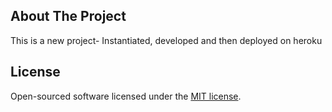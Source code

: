 ## About The Project

This is a new project- Instantiated, developed and then deployed on heroku


## License

Open-sourced software licensed under the [MIT license](https://opensource.org/licenses/MIT).
